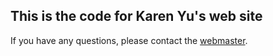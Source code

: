 ## This is the code for Karen Yu's web site

If you have any questions, please contact the [webmaster](mailto:karenyumysteries@gmail.com).